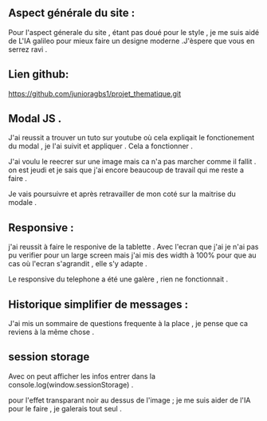 ##

## Aspect générale du site :

Pour l'aspect génerale du site , étant pas doué pour le style , je me suis aidé de L'IA galileo pour mieux faire un designe moderne .J'èspere que vous en serrez ravi .

## Lien github:

https://github.com/junioragbs1/projet_thematique.git

## Modal JS .

J'ai reussit a trouver un tuto sur youtube où cela expliqait le fonctionement du modal , je l'ai suivit et appliquer . Cela a fonctionner .

J'ai voulu le reecrer sur une image mais ca n'a pas marcher comme il fallit . on est jeudi et je sais que j'ai encore beaucoup de travail qui me reste a faire .

Je vais poursuivre et après retravailler de mon coté sur la maitrise du modale .

## Responsive :

j'ai reussit à faire le responive de la tablette .
Avec l'ecran que j'ai je n'ai pas pu verifier pour un large screen mais j'ai mis des width à 100% pour que au cas où l'ecran s'agrandit , elle s'y adapte .

Le responsive du telephone a été une galère , rien ne fonctionnait .

## Historique simplifier de messages :

J'ai mis un sommaire de questions frequente à la place , je pense que ca reviens à la même chose .

## session storage

Avec on peut afficher les infos entrer dans la console.log(window.sessionStorage) .

pour l'effet transparant noir au dessus de l'image ; je me suis aider de
l'IA pour le faire , je galerais tout seul .
